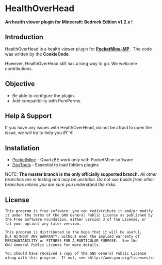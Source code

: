 HealthOverHead
===================



__An health viewer plugin for Minecraft: Bedrock Edition v1.2.x !__

Introduction
-------------
HealthOverHead is a health viewer plugin for **[PocketMine-MP](https://github.com/pmmp/PocketMine-MP)** . The code was written by the **CookieCode**.<br>



However, HealthOverHead still has a long way to go. We welcome contributions.

Objective
-------------

* Be able to configure the plugin.
* Add compatibility with PurePerms.


Help & Support
-------------


If you have any issues with HealthOverHead, do not be afraid to open the issue, we will try to help you ðŸ˜€

Installation
-------------
* [PocketMine](https://jenkins.pmmp.io/job/PHP-7.2-Aggregate/) - QuartzBE work only with PocketMine software
* [DevTools](https://github.com/pmmp/PocketMine-DevTools) - Essential to load folders plugins


NOTE: **The master branch is the only officially supported branch.**
_All other branches are in testing and may be unstable. Do not use builds from other branches unless you are sure you understand the risks._

License
-------------
	This program is free software: you can redistribute it and/or modify
	it under the terms of the GNU General Public License as published by
	the Free Software Foundation, either version 3 of the License, or
	(at your option) any later version.

	This program is distributed in the hope that it will be useful,
	but WITHOUT ANY WARRANTY; without even the implied warranty of
	MERCHANTABILITY or FITNESS FOR A PARTICULAR PURPOSE.  See the
	GNU General Public License for more details.

	You should have received a copy of the GNU General Public License
	along with this program.  If not, see <http://www.gnu.org/licenses/>.
